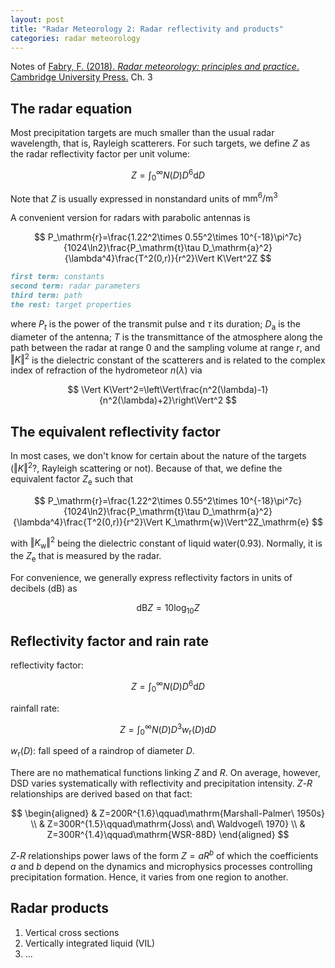 ```yaml
---
layout: post
title: "Radar Meteorology 2: Radar reflectivity and products"
categories: radar meteorology
---
```

Notes of [Fabry, F. (2018). *Radar meteorology: principles and practice*. Cambridge University Press.](https://www.cambridge.org/id/academic/subjects/earth-and-environmental-science/atmospheric-science-and-meteorology/radar-meteorology-principles-and-practice?format=AR) Ch. 3

## The radar equation

Most precipitation targets are much smaller than the usual radar wavelength, that is, Rayleigh scatterers. For such targets, we define $Z$ as the radar reflectivity factor per unit volume:

$$
Z=\int _0^{\infty}N(D)D^6\mathrm{d}D
$$

Note that $Z$ is usually expressed in nonstandard units of $\mathrm{mm^6}/\mathrm{m^3}$

A convenient version for radars with parabolic antennas is

$$
P_\mathrm{r}=\frac{1.22^2\times 0.55^2\times 10^{-18}\pi^7c}{1024\ln2}\frac{P_\mathrm{t}\tau D_\mathrm{a}^2}{\lambda^4}\frac{T^2(0,r)}{r^2}\Vert K\Vert^2Z
$$

```md
first term: constants
second term: radar parameters
third term: path
the rest: target properties
```

where $P_t$ is the power of the transmit pulse and $\tau$ its duration; $D_\mathrm{a}$ is the diameter of the antenna; $T$ is the transmittance of the atmosphere along the path between the radar at range 0 and the sampling volume at range $r$, and $\Vert K\Vert^2$ is the dielectric constant of the scatterers and is related to the complex index of refraction of the hydrometeor $n(\lambda)$ via

$$
\Vert K\Vert^2=\left\Vert\frac{n^2(\lambda)-1}{n^2(\lambda)+2}\right\Vert^2
$$

## The equivalent reflectivity factor

In most cases, we don't know for certain about the nature of the targets ($\Vert K\Vert^2$?, Rayleigh scattering or not). Because of that, we define the equivalent factor $Z_\mathrm{e}$ such that

$$
P_\mathrm{r}=\frac{1.22^2\times 0.55^2\times 10^{-18}\pi^7c}{1024\ln2}\frac{P_\mathrm{t}\tau D_\mathrm{a}^2}{\lambda^4}\frac{T^2(0,r)}{r^2}\Vert K_\mathrm{w}\Vert^2Z_\mathrm{e}
$$

with $\Vert K_\mathrm{w}\Vert^2$ being the dielectric constant of liquid water(0.93). Normally, it is the $Z_\mathrm{e}$ that is measured by the radar.

For convenience, we generally express reflectivity factors in units of decibels (dB) as

$$
\mathrm{dB}Z=10\log _{10}Z
$$

## Reflectivity factor and rain rate

reflectivity factor:

$$
Z=\int _0^{\infty}N(D)D^6\mathrm{d}D
$$

rainfall rate:

$$
Z=\int _0^{\infty}N(D)D^3w_\mathrm{r}(D)\mathrm{d}D
$$

$w_\mathrm{r}(D)$: fall speed of a raindrop of diameter $D$.

There are no mathematical functions linking $Z$ and $R$. On average, however, DSD varies systematically with reflectivity and precipitation intensity. $Z$-$R$ relationships are derived based on that fact:

$$
\begin{aligned}
    & Z=200R^{1.6}\qquad\mathrm{Marshall-Palmer\ 1950s} \\
    & Z=300R^{1.5}\qquad\mathrm{Joss\ and\ Waldvogel\ 1970} \\
    & Z=300R^{1.4}\qquad\mathrm{WSR-88D}
\end{aligned}
$$

$Z$-$R$ relationships power laws of the form $Z=aR^b$ of which the coefficients $a$ and $b$ depend on the dynamics and microphysics processes controlling precipitation formation. Hence, it varies from one region to another.

## Radar products

1. Vertical cross sections
2. Vertically integrated liquid (VIL)
3. ...
